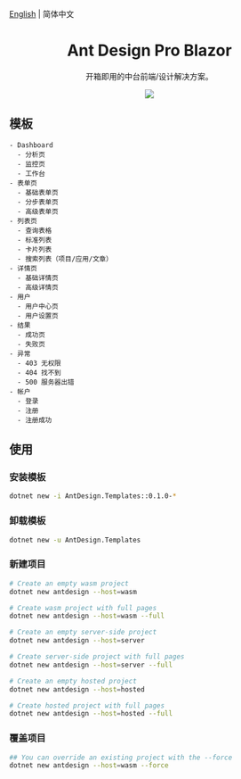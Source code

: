 [English](./README.md) | 简体中文 

<h1 align="center">Ant Design Pro Blazor</h1>

<div align="center">

开箱即用的中台前端/设计解决方案。

![](https://user-images.githubusercontent.com/8186664/44953195-581e3d80-aec4-11e8-8dcb-54b9db38ec11.png)

</div>

## 模板

```
- Dashboard
  - 分析页
  - 监控页
  - 工作台
- 表单页
  - 基础表单页
  - 分步表单页
  - 高级表单页
- 列表页
  - 查询表格
  - 标准列表
  - 卡片列表
  - 搜索列表（项目/应用/文章）
- 详情页
  - 基础详情页
  - 高级详情页
- 用户
  - 用户中心页
  - 用户设置页
- 结果
  - 成功页
  - 失败页
- 异常
  - 403 无权限
  - 404 找不到
  - 500 服务器出错
- 帐户
  - 登录
  - 注册
  - 注册成功
```

## 使用
### 安装模板
```bash
dotnet new -i AntDesign.Templates::0.1.0-*
```

### 卸载模板
```bash
dotnet new -u AntDesign.Templates
```

### 新建项目
```bash
# Create an empty wasm project
dotnet new antdesign --host=wasm

# Create wasm project with full pages
dotnet new antdesign --host=wasm --full

# Create an empty server-side project
dotnet new antdesign --host=server

# Create server-side project with full pages
dotnet new antdesign --host=server --full

# Create an empty hosted project
dotnet new antdesign --host=hosted

# Create hosted project with full pages
dotnet new antdesign --host=hosted --full
```

### 覆盖项目
```bash
## You can override an existing project with the --force
dotnet new antdesign --host=wasm --force
```